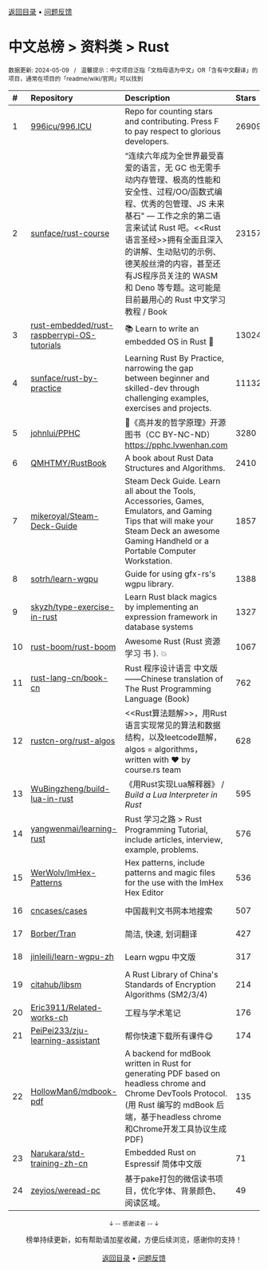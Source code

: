 <a href="https://github.com/GrowingGit/GitHub-Chinese-Top-Charts#github中文排行榜">返回目录</a> • <a href="/content/docs/feedback.md">问题反馈</a>

# 中文总榜 > 资料类 > Rust
<sub>数据更新: 2024-05-09&nbsp;&nbsp;&nbsp;/&nbsp;&nbsp;&nbsp;温馨提示：中文项目泛指「文档母语为中文」OR「含有中文翻译」的项目，通常在项目的「readme/wiki/官网」可以找到</sub>

|#|Repository|Description|Stars|Updated|
|:-|:-|:-|:-|:-|
|1|[996icu/996.ICU](https://github.com/996icu/996.ICU)|Repo for counting stars and contributing. Press F to pay respect to glorious developers.|269097|2024-05-06|
|2|[sunface/rust-course](https://github.com/sunface/rust-course)|“连续六年成为全世界最受喜爱的语言，无 GC 也无需手动内存管理、极高的性能和安全性、过程/OO/函数式编程、优秀的包管理、JS 未来基石" — 工作之余的第二语言来试试 Rust 吧。<<Rust语言圣经>>拥有全面且深入的讲解、生动贴切的示例、德芙般丝滑的内容，甚至还有JS程序员关注的 WASM 和 Deno 等专题。这可能是目前最用心的 Rust 中文学习教程 / Book |23157|2024-05-08|
|3|[rust-embedded/rust-raspberrypi-OS-tutorials](https://github.com/rust-embedded/rust-raspberrypi-OS-tutorials)|:books: Learn to write an embedded OS in Rust :crab:|13024|2024-02-10|
|4|[sunface/rust-by-practice](https://github.com/sunface/rust-by-practice)|Learning Rust By Practice,  narrowing the gap between beginner and skilled-dev through challenging examples, exercises and projects.|11132|2024-05-05|
|5|[johnlui/PPHC](https://github.com/johnlui/PPHC)|📙《高并发的哲学原理》开源图书（CC BY-NC-ND）https://pphc.lvwenhan.com|3280|2024-04-25|
|6|[QMHTMY/RustBook](https://github.com/QMHTMY/RustBook)|A book about Rust Data Structures and Algorithms.|2410|2024-04-16|
|7|[mikeroyal/Steam-Deck-Guide](https://github.com/mikeroyal/Steam-Deck-Guide)|Steam Deck Guide. Learn all about the Tools, Accessories, Games, Emulators, and Gaming Tips that will make your Steam Deck an awesome Gaming Handheld or a Portable Computer Workstation. |1857|2024-01-04|
|8|[sotrh/learn-wgpu](https://github.com/sotrh/learn-wgpu)|Guide for using gfx-rs's wgpu library.|1388|2024-04-27|
|9|[skyzh/type-exercise-in-rust](https://github.com/skyzh/type-exercise-in-rust)|Learn Rust black magics by implementing an expression framework in database systems|1327|2024-01-18|
|10|[rust-boom/rust-boom](https://github.com/rust-boom/rust-boom)|Awesome Rust (Rust 资源   学习   书 ). 💥|1067|2024-03-19|
|11|[rust-lang-cn/book-cn](https://github.com/rust-lang-cn/book-cn)|Rust  程序设计语言 中文版——Chinese translation of The Rust Programming Language (Book)|762|2024-05-07|
|12|[rustcn-org/rust-algos](https://github.com/rustcn-org/rust-algos)|<<Rust算法题解>>，用Rust语言实现常见的算法和数据结构，以及leetcode题解，algos = algorithms，written with ❤️ by course.rs team|628|2024-02-09|
|13|[WuBingzheng/build-lua-in-rust](https://github.com/WuBingzheng/build-lua-in-rust)|《用Rust实现Lua解释器》 / _Build a Lua Interpreter in Rust_|595|2024-03-25|
|14|[yangwenmai/learning-rust](https://github.com/yangwenmai/learning-rust)|Rust 学习之路 > Rust Programming Tutorial, include articles, interview, example, problems.|576|2024-04-11|
|15|[WerWolv/ImHex-Patterns](https://github.com/WerWolv/ImHex-Patterns)|Hex patterns, include patterns and magic files for the use with the ImHex Hex Editor|536|2024-05-05|
|16|[cncases/cases](https://github.com/cncases/cases)|中国裁判文书网本地搜索|507|2024-05-06|
|17|[Borber/Tran](https://github.com/Borber/Tran)|简洁, 快速, 划词翻译|427|2024-05-08|
|18|[jinleili/learn-wgpu-zh](https://github.com/jinleili/learn-wgpu-zh)|Learn wgpu 中文版|317|2024-04-30|
|19|[citahub/libsm](https://github.com/citahub/libsm)|A Rust Library of China's Standards of Encryption Algorithms (SM2/3/4)|214|2023-12-26|
|20|[Eric3911/Related-works-ch](https://github.com/Eric3911/Related-works-ch)|工程与学术笔记|176|2024-04-09|
|21|[PeiPei233/zju-learning-assistant](https://github.com/PeiPei233/zju-learning-assistant)|帮你快速下载所有课件😋|174|2024-04-27|
|22|[HollowMan6/mdbook-pdf](https://github.com/HollowMan6/mdbook-pdf)|A backend for mdBook written in Rust for generating PDF based on headless chrome and Chrome DevTools Protocol. (用 Rust 编写的 mdBook 后端，基于headless chrome和Chrome开发工具协议生成PDF)|135|2024-04-27|
|23|[Narukara/std-training-zh-cn](https://github.com/Narukara/std-training-zh-cn)|Embedded Rust on Espressif 简体中文版|71|2024-03-25|
|24|[zeyios/weread-pc](https://github.com/zeyios/weread-pc)|基于pake打包的微信读书项目，优化字体、背景颜色、阅读区域。|49|2024-02-16|

<div align="center">
    <p><sub>↓ -- 感谢读者 -- ↓</sub></p>
    榜单持续更新，如有帮助请加星收藏，方便后续浏览，感谢你的支持！
</div>

<br/>

<div align="center"><a href="https://github.com/GrowingGit/GitHub-Chinese-Top-Charts#github中文排行榜">返回目录</a> • <a href="/content/docs/feedback.md">问题反馈</a></div>

